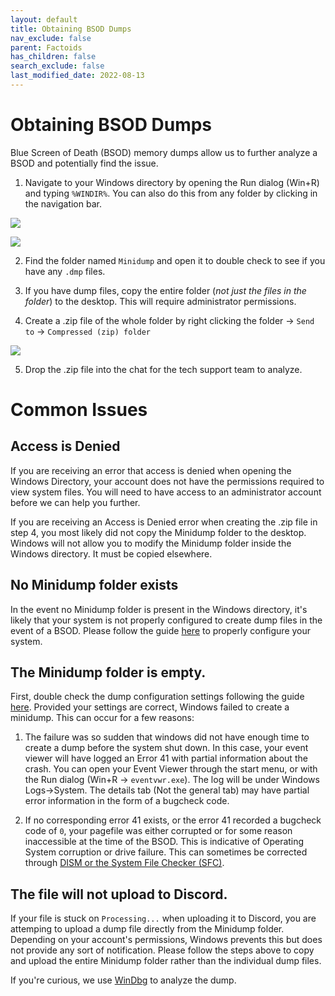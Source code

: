 ```yaml
---
layout: default
title: Obtaining BSOD Dumps
nav_exclude: false
parent: Factoids
has_children: false
search_exclude: false
last_modified_date: 2022-08-13
---
```


# Obtaining BSOD Dumps

Blue Screen of Death (BSOD) memory dumps allow us to further analyze a BSOD and potentially find the issue.

1. Navigate to your Windows directory by opening the Run dialog (Win+R) and typing `%WINDIR%`. You can also do this from any folder by clicking in the navigation bar.

![](https://user-images.githubusercontent.com/8887005/188329591-fb107638-78f9-4875-b09b-e9835b43407d.PNG)

![](https://user-images.githubusercontent.com/8887005/188329596-8b426f05-7225-4ccf-a4a0-8b8dfbbbc744.PNG)

2. Find the folder named `Minidump` and open it to double check to see if you have any `.dmp` files.

3. If you have dump files, copy the entire folder (*not just the files in the folder*) to the desktop. This will require administrator permissions.

4. Create a .zip file of the whole folder by right clicking the folder -> `Send to` -> `Compressed (zip) folder`

![](https://user-images.githubusercontent.com/8887005/188329574-e3b8084d-7879-4d21-8da3-21db76c418dc.PNG)

5. Drop the .zip file into the chat for the tech support team to analyze.

# Common Issues

## Access is Denied

If you are receiving an error that access is denied when opening the Windows Directory, your account does not have the permissions required to view system files. You will need to have access to an administrator account before we can help you further.

If you are receiving an Access is Denied error when creating the .zip file in step 4, you most likely did not copy the Minidump folder to the desktop. Windows will not allow you to modify the Minidump folder inside the Windows directory. It must be copied elsewhere.

## No Minidump folder exists

In the event no Minidump folder is present in the Windows directory, it's likely that your system is not properly configured to create dump files in the event of a BSOD. Please follow the guide [here](https://www.tenforums.com/tutorials/5560-configure-windows-10-create-minidump-bsod.html) to properly configure your system.

## The Minidump folder is empty.

First, double check the dump configuration settings following the guide [here](https://www.tenforums.com/tutorials/5560-configure-windows-10-create-minidump-bsod.html). Provided your settings are correct, Windows failed to create a minidump. This can occur for a few reasons:

1. The failure was so sudden that windows did not have enough time to create a dump before the system shut down. In this case, your event viewer will have logged an Error 41 with partial information about the crash. You can open your Event Viewer through the start menu, or with the Run dialog (Win+R -> `eventvwr.exe`). The log will be under Windows Logs->System. The details tab (Not the general tab) may have partial error information in the form of a bugcheck code.

2. If no corresponding error 41 exists, or the error 41 recorded a bugcheck code of `0`, your pagefile was either corrupted or for some reason inaccessible at the time of the BSOD. This is indicative of Operating System corruption or drive failure. This can sometimes be corrected through [DISM or the System File Checker (SFC)](/docs/guides/dism-sfc.md).

## The file will not upload to Discord.

If your file is stuck on `Processing...` when uploading it to Discord, you are attemping to upload a dump file directly from the Minidump folder. Depending on your account's permissions, Windows prevents this but does not provide any sort of notification. Please follow the steps above to copy and upload the entire Minidump folder rather than the individual dump files.

If you're curious, we use [WinDbg](https://docs.microsoft.com/en-us/windows-hardware/drivers/debugger/debugger-download-tools) to analyze the dump.
